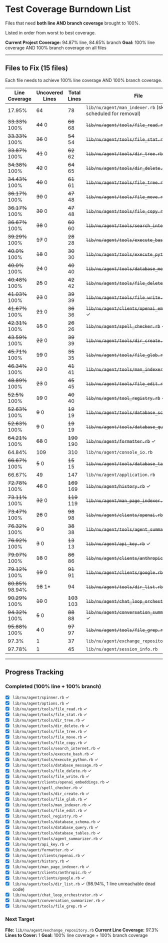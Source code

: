 # Test Coverage Burndown List

Files that need **both line AND branch coverage** brought to 100%.

Listed in order from worst to best coverage.

**Current Project Coverage:** 94.87% line, 84.65% branch
**Goal:** 100% line coverage AND 100% branch coverage on all files

---

## Files to Fix (15 files)

Each file needs to achieve 100% line coverage AND 100% branch coverage.

| Line Coverage | Uncovered Lines | Total Lines | File |
|---------------|----------------|-------------|------|
|  17.95% |             64 |          78 | `lib/nu/agent/man_indexer.rb` (skip - scheduled for removal) |
|  ~~33.33%~~ 100% |             ~~44~~ 0 |          ~~66~~ 68 | ~~`lib/nu/agent/tools/file_read.rb`~~ ✓ |
|  ~~33.33%~~ 100% |             ~~36~~ 0 |          ~~54~~ 54 | ~~`lib/nu/agent/tools/file_stat.rb`~~ ✓ |
|  ~~33.87%~~ 100% |             ~~41~~ 0 |          ~~62~~ 62 | ~~`lib/nu/agent/tools/dir_tree.rb`~~ ✓ |
|  ~~34.38%~~ 100% |             ~~42~~ 0 |          ~~64~~ 65 | ~~`lib/nu/agent/tools/dir_delete.rb`~~ ✓ |
|  ~~34.43%~~ 100% |             ~~40~~ 0 |          ~~61~~ 61 | ~~`lib/nu/agent/tools/file_tree.rb`~~ ✓ |
|  ~~36.17%~~ 100% |             ~~30~~ 0 |          ~~47~~ 48 | ~~`lib/nu/agent/tools/file_move.rb`~~ ✓ |
|  ~~36.17%~~ 100% |             ~~30~~ 0 |          ~~47~~ 48 | ~~`lib/nu/agent/tools/file_copy.rb`~~ ✓ |
|  ~~36.67%~~ 100% |             ~~38~~ 0 |          ~~60~~ 60 | ~~`lib/nu/agent/tools/search_internet.rb`~~ ✓ |
|  ~~39.29%~~ 100% |             ~~17~~ 0 |          ~~28~~ 28 | ~~`lib/nu/agent/tools/execute_bash.rb`~~ ✓ |
|   ~~40.0%~~ 100% |             ~~18~~ 0 |          ~~30~~ 30 | ~~`lib/nu/agent/tools/execute_python.rb`~~ ✓ |
|   ~~40.0%~~ 100% |             ~~24~~ 0 |          ~~40~~ 40 | ~~`lib/nu/agent/tools/database_message.rb`~~ ✓ |
|  ~~40.48%~~ 100% |             ~~25~~ 0 |          ~~42~~ 42 | ~~`lib/nu/agent/tools/file_delete.rb`~~ ✓ |
|  ~~41.03%~~ 100% |             ~~23~~ 0 |          ~~39~~ 39 | ~~`lib/nu/agent/tools/file_write.rb`~~ ✓ |
|  ~~41.67%~~ 100% |             ~~21~~ 0 |          ~~36~~ 36 | ~~`lib/nu/agent/clients/openai_embeddings.rb`~~ ✓ |
|  ~~42.31%~~ 100% |             ~~15~~ 0 |          ~~26~~ 26 | ~~`lib/nu/agent/spell_checker.rb`~~ ✓ |
|  ~~43.59%~~ 100% |             ~~22~~ 0 |          ~~39~~ 39 | ~~`lib/nu/agent/tools/dir_create.rb`~~ ✓ |
|  ~~45.71%~~ 100% |             ~~19~~ 0 |          ~~35~~ 35 | ~~`lib/nu/agent/tools/file_glob.rb`~~ ✓ |
|  ~~46.34%~~ 100% |             ~~22~~ 0 |          ~~41~~ 41 | ~~`lib/nu/agent/tools/man_indexer.rb`~~ ✓ |
|  ~~48.89%~~ 100% |             ~~23~~ 0 |          ~~45~~ 45 | ~~`lib/nu/agent/tools/file_edit.rb`~~ ✓ |
|   ~~52.5%~~ 100% |             ~~19~~ 0 |          ~~40~~ 40 | ~~`lib/nu/agent/tool_registry.rb`~~ ✓ |
|  ~~52.63%~~ 100% |              ~~9~~ 0 |          ~~19~~ 19 | ~~`lib/nu/agent/tools/database_schema.rb`~~ ✓ |
|  ~~52.63%~~ 100% |              ~~9~~ 0 |          ~~19~~ 19 | ~~`lib/nu/agent/tools/database_query.rb`~~ ✓ |
|  ~~64.21%~~ 100% |             ~~68~~ 0 |         ~~190~~ 190 | ~~`lib/nu/agent/formatter.rb`~~ ✓ |
|  64.84% |            109 |         310 | `lib/nu/agent/console_io.rb` |
|  ~~66.67%~~ 100% |              ~~5~~ 0 |          ~~15~~ 15 | ~~`lib/nu/agent/tools/database_tables.rb`~~ ✓ |
|  66.67% |             49 |         147 | `lib/nu/agent/application.rb` |
|  ~~72.78%~~ 100% |             ~~46~~ 0 |         ~~169~~ 169 | ~~`lib/nu/agent/history.rb`~~ ✓ |
|  ~~73.11%~~ 100% |             ~~32~~ 0 |         ~~119~~ 119 | ~~`lib/nu/agent/man_page_indexer.rb`~~ ✓ |
|  ~~73.47%~~ 100% |             ~~26~~ 0 |          ~~98~~ 98 | ~~`lib/nu/agent/clients/openai.rb`~~ ✓ |
|  ~~76.32%~~ 100% |              ~~9~~ 0 |          ~~38~~ 38 | ~~`lib/nu/agent/tools/agent_summarizer.rb`~~ ✓ |
|  ~~76.92%~~ 100% |              ~~3~~ 0 |          ~~13~~ 13 | ~~`lib/nu/agent/api_key.rb`~~ ✓ |
|  ~~79.07%~~ 100% |             ~~18~~ 0 |          ~~86~~ 86 | ~~`lib/nu/agent/clients/anthropic.rb`~~ ✓ |
|  ~~79.12%~~ 100% |             ~~19~~ 0 |          ~~91~~ 91 | ~~`lib/nu/agent/clients/google.rb`~~ ✓ |
|  ~~80.85%~~ 98.94% |             ~~18~~ 1* |          94 | ~~`lib/nu/agent/tools/dir_list.rb`~~ ✓ |
|  ~~90.29%~~ 100% |             ~~10~~ 0 |         ~~103~~ 103 | ~~`lib/nu/agent/chat_loop_orchestrator.rb`~~ ✓ |
|  ~~94.32%~~ 100% |              ~~5~~ 0 |          ~~88~~ 88 | ~~`lib/nu/agent/conversation_summarizer.rb`~~ ✓ |
|  ~~95.88%~~ 100% |              ~~4~~ 0 |          ~~97~~ 97 | ~~`lib/nu/agent/tools/file_grep.rb`~~ ✓ |
|   97.3% |              1 |          37 | `lib/nu/agent/exchange_repository.rb` |
|  97.78% |              1 |          45 | `lib/nu/agent/session_info.rb` |

---

## Progress Tracking

### Completed (100% line + 100% branch)
- [x] `lib/nu/agent/spinner.rb` ✓
- [x] `lib/nu/agent/options.rb` ✓
- [x] `lib/nu/agent/tools/file_read.rb` ✓
- [x] `lib/nu/agent/tools/file_stat.rb` ✓
- [x] `lib/nu/agent/tools/dir_tree.rb` ✓
- [x] `lib/nu/agent/tools/dir_delete.rb` ✓
- [x] `lib/nu/agent/tools/file_tree.rb` ✓
- [x] `lib/nu/agent/tools/file_move.rb` ✓
- [x] `lib/nu/agent/tools/file_copy.rb` ✓
- [x] `lib/nu/agent/tools/search_internet.rb` ✓
- [x] `lib/nu/agent/tools/execute_bash.rb` ✓
- [x] `lib/nu/agent/tools/execute_python.rb` ✓
- [x] `lib/nu/agent/tools/database_message.rb` ✓
- [x] `lib/nu/agent/tools/file_delete.rb` ✓
- [x] `lib/nu/agent/tools/file_write.rb` ✓
- [x] `lib/nu/agent/clients/openai_embeddings.rb` ✓
- [x] `lib/nu/agent/spell_checker.rb` ✓
- [x] `lib/nu/agent/tools/dir_create.rb` ✓
- [x] `lib/nu/agent/tools/file_glob.rb` ✓
- [x] `lib/nu/agent/tools/man_indexer.rb` ✓
- [x] `lib/nu/agent/tools/file_edit.rb` ✓
- [x] `lib/nu/agent/tool_registry.rb` ✓
- [x] `lib/nu/agent/tools/database_schema.rb` ✓
- [x] `lib/nu/agent/tools/database_query.rb` ✓
- [x] `lib/nu/agent/tools/database_tables.rb` ✓
- [x] `lib/nu/agent/tools/agent_summarizer.rb` ✓
- [x] `lib/nu/agent/api_key.rb` ✓
- [x] `lib/nu/agent/formatter.rb` ✓
- [x] `lib/nu/agent/clients/openai.rb` ✓
- [x] `lib/nu/agent/history.rb` ✓
- [x] `lib/nu/agent/man_page_indexer.rb` ✓
- [x] `lib/nu/agent/clients/anthropic.rb` ✓
- [x] `lib/nu/agent/clients/google.rb` ✓
- [x] `lib/nu/agent/tools/dir_list.rb` ✓ (98.94%, 1 line unreachable dead code)
- [x] `lib/nu/agent/chat_loop_orchestrator.rb` ✓
- [x] `lib/nu/agent/conversation_summarizer.rb` ✓
- [x] `lib/nu/agent/tools/file_grep.rb` ✓

### Next Target

**File:** `lib/nu/agent/exchange_repository.rb`
**Current Line Coverage:** 97.3%
**Lines to Cover:** 1
**Goal:** 100% line coverage + 100% branch coverage
